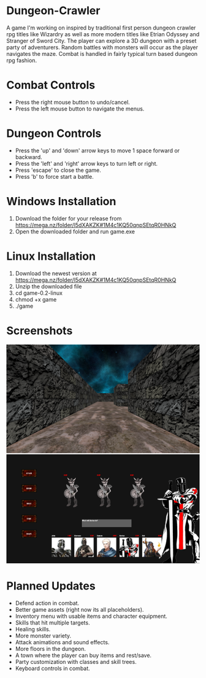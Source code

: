 # Dungeon-Crawler
A game I'm working on inspired by traditional first person dungeon crawler rpg titles like Wizardry as well as more modern titles like Etrian Odyssey and Stranger of Sword City. The player can explore a 3D dungeon with a preset party of adventurers. Random battles with monsters will occur as the player navigates the maze. Combat is handled in fairly typical turn based dungeon rpg fashion. 

# Combat Controls
- Press the right mouse button to undo/cancel.
- Press the left mouse button to navigate the menus.

# Dungeon Controls
- Press the 'up' and 'down' arrow keys to move 1 space forward or backward.
- Press the 'left' and 'right' arrow keys to turn left or right.
- Press 'escape' to close the game.
- Press 'b' to force start a battle.

# Windows Installation
1. Download the folder for your release from https://mega.nz/folder/l5dXAKZK#1M4c1KQ50qnpSEtqR0HNkQ 
2. Open the downloaded folder and run game.exe

# Linux Installation
1. Download the newest version at https://mega.nz/folder/l5dXAKZK#1M4c1KQ50qnpSEtqR0HNkQ
2. Unzip the downloaded file
3. cd game-0.2-linux
4. chmod +x game
5. ./game

# Screenshots
![](screenshots/dungeon.png)
![](screenshots/battle.png)

# Planned Updates
- Defend action in combat.
- Better game assets (right now its all placeholders).
- Inventory menu with usable items and character equipment.
- Skills that hit multiple targets.
- Healing skills.
- More monster variety.
- Attack animations and sound effects.
- More floors in the dungeon.
- A town where the player can buy items and rest/save.
- Party customization with classes and skill trees.
- Keyboard controls in combat.
